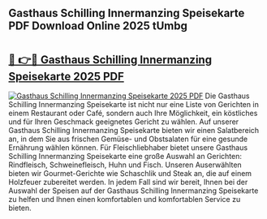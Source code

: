## Gasthaus Schilling Innermanzing Speisekarte PDF Download Online 2025 tUmbg

# <h2><a href="http://gc7pyi.nevu.top/?p=Gasthaus+Schilling+Innermanzing+Speisekarte">🔗 👉🔴 Gasthaus Schilling Innermanzing Speisekarte 2025 PDF</a></h2>

[![Gasthaus Schilling Innermanzing Speisekarte 2025 PDF](https://i.imgur.com/dBaPXMq.png)](http://gc7pyi.nevu.top/?p=Gasthaus+Schilling+Innermanzing+Speisekarte)
Die Gasthaus Schilling Innermanzing Speisekarte ist nicht nur eine Liste von Gerichten in einem Restaurant oder Café, sondern auch Ihre Möglichkeit, ein köstliches und für Ihren Geschmack geeignetes Gericht zu wählen. Auf unserer Gasthaus Schilling Innermanzing Speisekarte bieten wir einen Salatbereich an, in dem Sie aus frischen Gemüse- und Obstsalaten für eine gesunde Ernährung wählen können. Für Fleischliebhaber bietet unsere Gasthaus Schilling Innermanzing Speisekarte eine große Auswahl an Gerichten: Rindfleisch, Schweinefleisch, Huhn und Fisch. Unseren Auserwählten bieten wir Gourmet-Gerichte wie Schaschlik und Steak an, die auf einem Holzfeuer zubereitet werden. In jedem Fall sind wir bereit, Ihnen bei der Auswahl der Speisen auf der Gasthaus Schilling Innermanzing Speisekarte zu helfen und Ihnen einen komfortablen und komfortablen Service zu bieten.
